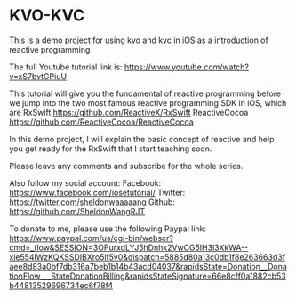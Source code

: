 # KVO-KVC
This is a demo project for using kvo and kvc in iOS as a introduction of reactive programming

The full Youtube tutorial link is:
https://www.youtube.com/watch?v=xS7bvtGPiuU

This tutorial will give you the fundamental of reactive programming before we jump into the two most famous reactive programming SDK in iOS, which are 
RxSwift
https://github.com/ReactiveX/RxSwift
ReactiveCocoa
https://github.com/ReactiveCocoa/ReactiveCocoa

In this demo project, I will explain the basic concept of reactive and help you get ready for the RxSwift that I start teaching soon.

Please leave any comments and subscribe for the whole series.

Also follow my social account: 
Facebook: https://www.facebook.com/iosetutorial/
Twitter: https://twitter.com/sheldonwaaaaang 
Github: https://github.com/SheldonWangRJT

To donate to me, please use the following Paypal link:
https://www.paypal.com/us/cgi-bin/webscr?cmd=_flow&SESSION=3OPurxdLYJ5hDnhk2VwCG5IH3l3XkWA--xie554lWzKQKSSDIBXro5lf5v0&dispatch=5885d80a13c0db1f8e263663d3faee8d83a0bf7db316a7beb1b14b43acd04037&rapidsState=Donation__DonationFlow___StateDonationBilling&rapidsStateSignature=66e8cff0a1882cb53b44813529696734ec6f78f4
